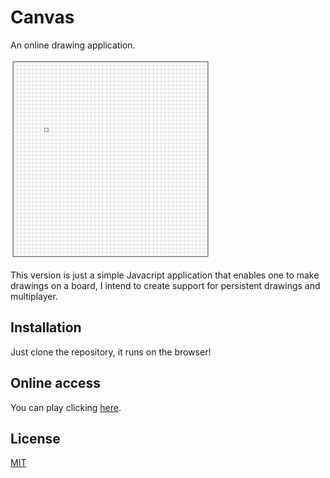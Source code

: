 # Canvas

An online drawing application.  

![Game demo](https://raw.githubusercontent.com/iammateus/Canvas/assets/demo.gif)  

This version is just a simple Javacript application that enables one to make drawings on a board, I intend to create support for persistent drawings and multiplayer.

## Installation

Just clone the repository, it runs on the browser!

## Online access

You can play clicking [here](https://iammateus.github.io/Canvas/).

## License
[MIT](https://github.com/iammateus/Canvas/blob/master/LICENSE)
